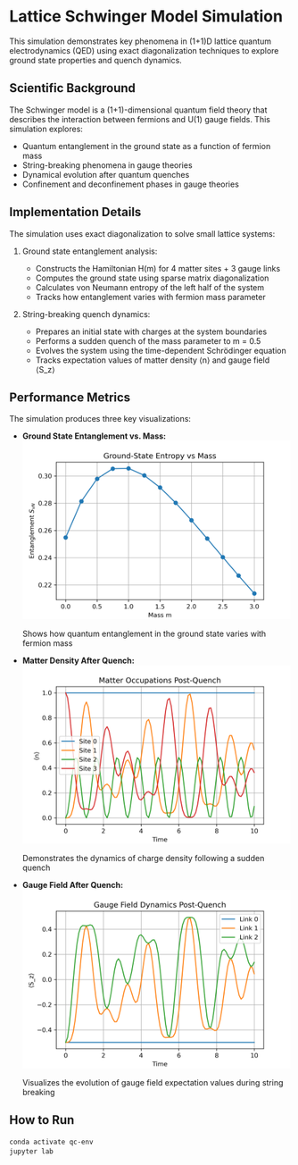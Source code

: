 # Lattice Schwinger Model Simulation

This simulation demonstrates key phenomena in (1+1)D lattice quantum electrodynamics (QED) using exact diagonalization techniques to explore ground state properties and quench dynamics.

## Scientific Background

The Schwinger model is a (1+1)-dimensional quantum field theory that describes the interaction between fermions and U(1) gauge fields. This simulation explores:

- Quantum entanglement in the ground state as a function of fermion mass
- String-breaking phenomena in gauge theories
- Dynamical evolution after quantum quenches
- Confinement and deconfinement phases in gauge theories

## Implementation Details

The simulation uses exact diagonalization to solve small lattice systems:

1. Ground state entanglement analysis:
   - Constructs the Hamiltonian H(m) for 4 matter sites + 3 gauge links
   - Computes the ground state using sparse matrix diagonalization
   - Calculates von Neumann entropy of the left half of the system
   - Tracks how entanglement varies with fermion mass parameter

2. String-breaking quench dynamics:
   - Prepares an initial state with charges at the system boundaries
   - Performs a sudden quench of the mass parameter to m = 0.5
   - Evolves the system using the time-dependent Schrödinger equation
   - Tracks expectation values of matter density ⟨n⟩ and gauge field ⟨S_z⟩

## Performance Metrics

The simulation produces three key visualizations:

- **Ground State Entanglement vs. Mass:**
  ![entanglement_vs_mass](entanglement_vs_mass.png)
  
  Shows how quantum entanglement in the ground state varies with fermion mass

- **Matter Density After Quench:**
  ![quench_matter](quench_matter.png)
  
  Demonstrates the dynamics of charge density following a sudden quench

- **Gauge Field After Quench:**
  ![quench_gauge](quench_gauge.png)
  
  Visualizes the evolution of gauge field expectation values during string breaking

## How to Run

```bash
conda activate qc-env
jupyter lab
```